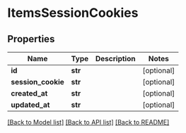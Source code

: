 # ItemsSessionCookies

## Properties
Name | Type | Description | Notes
------------ | ------------- | ------------- | -------------
**id** | **str** |  | [optional] 
**session_cookie** | **str** |  | [optional] 
**created_at** | **str** |  | [optional] 
**updated_at** | **str** |  | [optional] 

[[Back to Model list]](../README.md#documentation-for-models) [[Back to API list]](../README.md#documentation-for-api-endpoints) [[Back to README]](../README.md)

